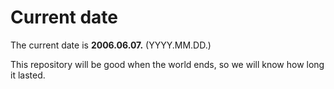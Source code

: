 # Current date

The current date is **2006.06.07.** (YYYY.MM.DD.)

This repository will be good when the world ends, so we will know how long it lasted.